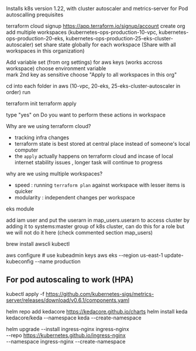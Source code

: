 Installs k8s version 1.22, with cluster autoscaler and metrics-server for Pod autoscalling
prequisites

terraform cloud signup https://app.terraform.io/signup/account
create org
add multiple workspaces (kubernetes-ops-production-10-vpc, kubernetes-ops-production-20-eks, kubernetes-ops-production-25-eks-cluster-autoscaler)
set share state globally for each workspace (Share with all workspaces in this organization)

Add variable set (from org settings) for aws keys (works accross workspace)
choose environment variable     
mark 2nd key as sensitive
choose "Apply to all workspaces in this org"

cd into each folder in aws (10-vpc, 20-eks, 25-eks-cluster-autoscaler in order)  run 

terraform init
terraform apply

type "yes" on Do you want to perform these actions in workspace

Why are we using terraform cloud?
- tracking infra changes
- terraform state is best stored at central place instead of someone's local computer
- the `apply` actually happens on terraform cloud and incase of local internet stability issues , longer task will continue to progress


why are we using multiple workspaces?
- speed : running `terraform plan` against workspace with lesser items is quicker
- modularity : independent changes per workspace




eks module

add iam user and put the userarn in map_users.userarn  to access cluster by adding it to systems:master group of k8s cluster,  can do this for a role but we will not do it here (check commented section map_users)


brew install awscli kubectl

aws configure # use kubeadmin keys
aws eks --region us-east-1 update-kubeconfig --name production

For pod autoscaling to work (HPA)
----------------------------------

kubectl apply -f https://github.com/kubernetes-sigs/metrics-server/releases/download/v0.6.1/components.yaml




helm repo add kedacore https://kedacore.github.io/charts
helm install keda kedacore/keda --namespace keda  --create-namespace


helm upgrade --install ingress-nginx ingress-nginx \
  --repo https://kubernetes.github.io/ingress-nginx \
  --namespace ingress-nginx --create-namespace
